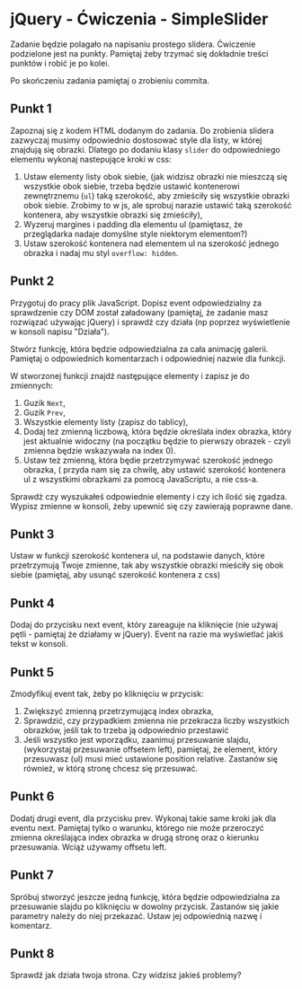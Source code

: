 # jQuery - Ćwiczenia - SimpleSlider

Zadanie będzie polagało na napisaniu prostego slidera. Ćwiczenie podzielone jest na punkty. Pamiętaj żeby trzymać się dokładnie treści punktów i robić je po kolei.

Po skończeniu zadania pamiętaj o zrobieniu commita.

## Punkt 1
Zapoznaj się z kodem HTML dodanym do zadania. Do zrobienia slidera zazwyczaj musimy odpowiednio dostosować style dla listy, w której znajdują się obrazki.
Dlatego po dodaniu  klasy ```slider``` do odpowiedniego elementu wykonaj nastepujące kroki w css:

1. Ustaw elementy listy obok siebie, (jak widzisz obrazki nie mieszczą się wszystkie obok siebie, trzeba będzie ustawić kontenerowi zewnętrznemu (```ul```) taką szerokość, aby zmieściły się wszystkie obrazki obok siebie. Zrobimy to w js, ale sprobuj narazie ustawić
taką szerokość kontenera, aby wszystkie obrazki się zmieściły),
2. Wyzeruj margines i padding dla elementu ul (pamiętasz, że przeglądarka nadaje domyślne style niektorym elementom?)
3. Ustaw szerokość kontenera nad elementem ul na szerokość jednego obrazka i nadaj mu styl ```overflow: hidden```.

## Punkt 2
Przygotuj do pracy plik JavaScript. Dopisz event odpowiedzialny za sprawdzenie czy DOM został załadowany (pamiętaj, że zadanie masz rozwiązać używając jQuery) i sprawdź czy działa (np poprzez wyświetlenie w konsoli napisu "Działa").

Stwórz funkcję, która będzie odpowiedzialna za cała animację galerii. Pamiętaj o odpowiednich komentarzach i odpowiedniej nazwie dla funkcji.

W stworzonej funkcji znajdź następujące elementy i zapisz je do zmiennych:

1. Guzik `Next`,
2. Guzik `Prev`,
3. Wszystkie elementy listy (zapisz do tablicy),
4. Dodaj też zmienną liczbową, która będzie określała index obrazka, który jest aktualnie widoczny (na początku będzie to pierwszy obrazek - czyli zmienna będzie wskazywała na index 0).
5. Ustaw też zmienną, która będie przetrzymywać szerokość jednego obrazka, ( przyda nam się za chwilę, aby ustawić szerokość kontenera ul z wszystkimi obrazkami za pomocą JavaScriptu, a nie css-a.

Sprawdż czy wyszukałeś odpowiednie elementy i czy ich ilość się zgadza.
Wypisz zmienne w konsoli, żeby upewnić się czy zawierają poprawne dane.

## Punkt 3
Ustaw w funkcji szerokość kontenera ul, na podstawie danych, które przetrzymują Twoje zmienne, tak aby wszystkie obrazki mieściły się obok siebie (pamiętaj, aby usunąć szerokość kontenera z css)

## Punkt 4
Dodaj do przycisku next event, który zareaguje na kliknięcie (nie używaj pętli - pamiętaj że działamy w jQuery).
Event na razie ma wyświetlać jakiś tekst w konsoli.

## Punkt 5
Zmodyfikuj event tak, żeby po kliknięciu w przycisk:

1. Zwiększyć zmienną przetrzymującą index obrazka,
2. Sprawdzić, czy przypadkiem zmienna nie przekracza liczby wszystkich obrazków, jeśli tak to trzeba ją odpowiednio przestawić
3. Jeśli wszystko jest wporządku, zaanimuj przesuwanie slajdu, (wykorzystaj przesuwanie offsetem left), pamiętaj, że element, który przesuwasz (ul) musi mieć ustawione position relative. Zastanów się również, w którą stronę chcesz się przesuwać.

## Punkt 6
Dodatj drugi event, dla przycisku prev. Wykonaj takie same kroki jak dla eventu next. Pamiętaj tylko o warunku, którego nie może przeroczyć zmienna określająca index obrazka w drugą stronę oraz o kierunku przesuwania. Wciąż używamy offsetu left.

## Punkt 7
Spróbuj stworzyć jeszcze jedną funkcję, która będzie odpowiedzialna za przesuwanie slajdu po kliknięciu w dowolny przycisk.
Zastanów się jakie parametry należy do niej przekazać. Ustaw jej odpowiednią nazwę i komentarz.

## Punkt 8
Sprawdź jak działa twoja strona. Czy widzisz jakieś problemy?

